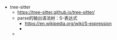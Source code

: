 - tree-sitter
	- https://tree-sitter.github.io/tree-sitter/
	- parse的输出语法树：S-表达式
		- https://en.wikipedia.org/wiki/S-expression
		-
	-